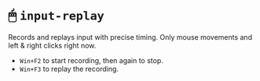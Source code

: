 # 🖱 `input-replay`

Records and replays input with precise timing. Only mouse movements and left & right clicks right now.

- `Win+F2` to start recording, then again to stop.
- `Win+F3` to replay the recording.
